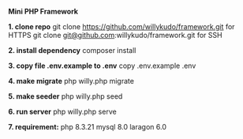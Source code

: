 **Mini PHP Framework**

**1. clone repo** 
git clone https://github.com/willykudo/framework.git for HTTPS
git clone git@github.com:willykudo/framework.git for SSH

**2. install dependency**
composer install

**3. copy file .env.example to .env**
copy .env.example .env

**4. make migrate**
php willy.php migrate

**5. make seeder** 
php willy.php seed

**6. run server**
php willy.php serve

**7. requirement:**
php 8.3.21
mysql 8.0
laragon 6.0

